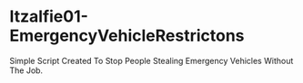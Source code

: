 # Itzalfie01-EmergencyVehicleRestrictons
 Simple Script Created To Stop People Stealing Emergency Vehicles Without The Job.

